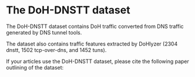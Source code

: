# The DoH-DNSTT dataset

The DoH-DNSTT dataset contains DoH traffic converted from DNS traffic generated by DNS tunnel tools.

The dataset also contains traffic features extracted by DoHlyzer (2304 dnstt, 1502 tcp-over-dns, and 1452 tuns).

If your articles use the DoH-DNSTT dataset, please cite the following paper outlining of the dataset:

